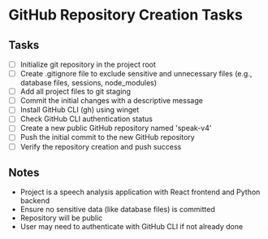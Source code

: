 # GitHub Repository Creation Tasks

## Tasks
- [ ] Initialize git repository in the project root
- [ ] Create .gitignore file to exclude sensitive and unnecessary files (e.g., database files, sessions, node_modules)
- [ ] Add all project files to git staging
- [ ] Commit the initial changes with a descriptive message
- [ ] Install GitHub CLI (gh) using winget
- [ ] Check GitHub CLI authentication status
- [ ] Create a new public GitHub repository named 'speak-v4'
- [ ] Push the initial commit to the new GitHub repository
- [ ] Verify the repository creation and push success

## Notes
- Project is a speech analysis application with React frontend and Python backend
- Ensure no sensitive data (like database files) is committed
- Repository will be public
- User may need to authenticate with GitHub CLI if not already done
